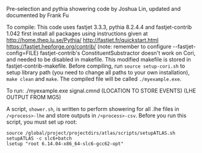 Pre-selection and pythia showering code by Joshua Lin, updated and documented by Frank Fu

To compile:
This code uses fastjet 3.3.3, pythia 8.2.4.4 and fastjet-contrib 1.042
first install all packages using instructions given at 
http://home.thep.lu.se/Pythia/
http://fastjet.fr/quickstart.html
https://fastjet.hepforge.org/contrib/ (note: remember to configure --fastjet-config=FILE)
fastjet-contrib's ConstituentSubstractor doesn't work on Cori, and needed to be disabled in makefile. This modified makefile is stored in fastjet-contrib-makefile.
Before compiling, run `source setup-cori.sh` to setup library path (you need to change all paths to your own installation), `make clean` and `make`. 
The compiled file will be called `./myexample.exe`.

To run: 
./myexample.exe signal.cmnd (LOCATION TO STORE EVENTS) (LHE OUTPUT FROM MG5)

A script, `shower.sh`, is written to perform showering for all .lhe files in `/<process>-lhe` and store outputs in `/<process>-csv`. Before you run this script, you must set up root:
```
source /global/project/projectdirs/atlas/scripts/setupATLAS.sh
setupATLAS -c slc6+batch
lsetup "root 6.14.04-x86_64-slc6-gcc62-opt"
```
